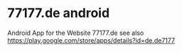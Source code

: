 77177.de android
================

Android App for the Website 77177.de
see also https://play.google.com/store/apps/details?id=de.de7177
